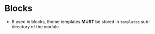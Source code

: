 # Blocks

* If used in blocks, theme templates **MUST** be stored in `templates` sub-directory of the module.

